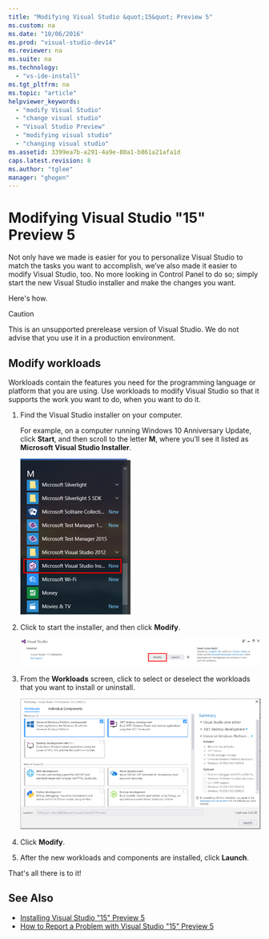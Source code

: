 ```yaml
---
title: "Modifying Visual Studio &quot;15&quot; Preview 5"
ms.custom: na
ms.date: "10/06/2016"
ms.prod: "visual-studio-dev14"
ms.reviewer: na
ms.suite: na
ms.technology: 
  - "vs-ide-install"
ms.tgt_pltfrm: na
ms.topic: "article"
helpviewer_keywords: 
  - "modify Visual Studio"
  - "change visual studio"
  - "Visual Studio Preview"
  - "modifying visual studio"
  - "changing visual studio"
ms.assetid: 3399ea7b-a291-4a9e-80a1-b861a21afa1d
caps.latest.revision: 8
ms.author: "tglee"
manager: "ghogen"
---
```

# Modifying Visual Studio &quot;15&quot; Preview 5
Not only have we made is easier for you to personalize Visual Studio to match the tasks you want to accomplish, we’ve also made it easier to modify Visual Studio, too. No more looking in Control Panel to do so; simply start the new Visual Studio installer and make the changes you want.  
  
 Here's how.  
  
> [!CAUTION]
>  This is an unsupported prerelease version of Visual Studio. We do not advise that you use it in a production environment.  
  
## Modify workloads  
 Workloads contain the features you need for the programming language or platform that you are using. Use workloads to modify Visual Studio so that it supports the work you want to do, when you want to do it.  
  
1.  Find the Visual Studio installer on your computer.  
  
     For example, on a computer running Windows 10 Anniversary Update, click **Start**, and then scroll to the letter **M**, where you’ll see it listed as **Microsoft Visual Studio Installer**.  
  
     ![00-ModifyingDev15Prev5-FindTheVisualStudioInstaller](../VS_Installing/media/00-modifyingdev15prev5-findthevisualstudioinstaller.png)
  
2.  Click to start the installer, and then click **Modify**.  
  
     ![Modifying Visual Studio Preview 4 &#45; Launch or Modify](../VS_Installing/media/01-modifyingdev15prev4_launchormodify.png "01-ModifyingDev15Prev4_LaunchOrModify")  
  
3.  From the **Workloads** screen, click to select or deselect the workloads that you want to install or uninstall.  
  
    ![Dev15Prev5-Install-ModifyWorkloadSelections](../VS_Installing/media/dev15prev5-install-modifyworkloadselections.PNG)
  
4. Click **Modify**.  
  
5. After the new workloads and components are installed, click **Launch**.

 That's all there is to it!  
  
## See Also  
*  [Installing Visual Studio "15" Preview 5](../VS_Installing/installing-visual-studio--15--preview-5.md)
* [How to Report a Problem with Visual Studio "15" Preview 5](How%20to%20Report%20a%20Problem%20with%20Visual%20Studio%20%2215%22%20Preview%205.md)